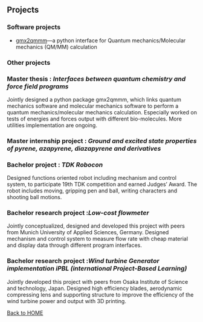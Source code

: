 ## Projects

### Software projects

- [gmx2qmmm](https://github.com/gmx2qmmm/gmx2qmmm_portable)—a python interface for Quantum mechanics/Molecular mechanics (QM/MM) calculation

### Other projects


### Master thesis : _Interfaces between quantum chemistry and force field programs_

Jointly designed a python package gmx2qmmm, which links quantum mechanics software and molecular mechanics software to perform a quantum mechanics/molecular mechanics calculation. Especially worked on tests of energies and forces output with different bio-molecules. More utilities implementation are ongoing.

### Master internship project :  _Ground and excited state properties of pyrene, azapyrene, diazapyrene and derivatives_


### Bachelor project : _TDK Robocon_

Designed functions oriented robot including mechanism and control system, to participate 19th TDK competition and earned Judges’ Award. The robot includes moving, gripping pen and ball, writing characters and shooting ball motions.

### Bachelor research project :_Low-cost flowmeter_

Jointly conceptualized, designed and developed this project with peers from Munich University of Applied Sciences, Germany. Designed mechanism and control system to measure flow rate with cheap material and display data through different program interfaces.

### Bachelor research project :_Wind turbine Generator implementation iPBL (international Project-Based Learning)_

Jointly developed this project with peers from Osaka Institute of Science and technology, Japan. Designed high efficiency blades, aerodynamic compressing lens and supporting structure to improve the efficiency of the wind turbine power and output with 3D printing.

[Back to HOME](index)
